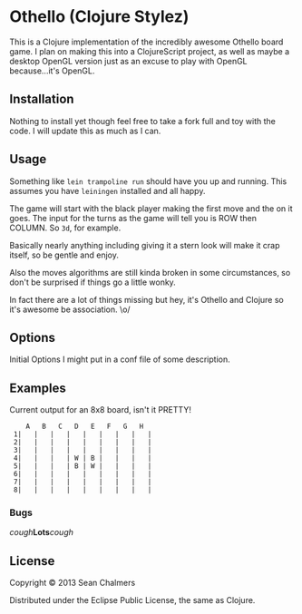 # Othello (Clojure Stylez)

This is a Clojure implementation of the incredibly awesome Othello
board game. I plan on making this into a ClojureScript project, as
well as maybe a desktop OpenGL version just as an excuse to play with
OpenGL because...it's OpenGL. 

## Installation

Nothing to install yet though feel free to take a fork full and toy
with the code. I will update this as much as I can.

## Usage

Something like ```lein trampoline run``` should have you up and
running. This assumes you have ```leiningen``` installed and all
happy.

The game will start with the black player making the first move and
the on it goes. The input for the turns as the game will tell you is
ROW then COLUMN. So ```3d```, for example.

Basically nearly anything including giving it a stern look will make
it crap itself, so be gentle and enjoy.

Also the moves algorithms are still kinda broken in some
circumstances, so don't be surprised if things go a little wonky.

In fact there are a lot of things missing but hey, it's Othello and
Clojure so it's awesome be association. \o/

## Options

Initial Options I might put in a conf file of some description.

## Examples

Current output for an 8x8 board, isn't it PRETTY!
```
    A   B   C   D   E   F   G   H
 1|   |   |   |   |   |   |   |   | 
 2|   |   |   |   |   |   |   |   | 
 3|   |   |   |   |   |   |   |   | 
 4|   |   |   | W | B |   |   |   | 
 5|   |   |   | B | W |   |   |   | 
 6|   |   |   |   |   |   |   |   | 
 7|   |   |   |   |   |   |   |   | 
 8|   |   |   |   |   |   |   |   | 
```
### Bugs

*cough*__Lots__*cough*

## License

Copyright © 2013 Sean Chalmers

Distributed under the Eclipse Public License, the same as Clojure.
